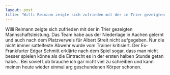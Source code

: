 ```yaml
---
layout: post
title: "Willi Reimann zeigte sich zufrieden mit der in Trier gezeigten Mannschaftsleistung."
---
```


Willi Reimann zeigte sich zufrieden mit der in Trier gezeigten Mannschaftsleistung. Das Team habe aus der Niederlage in Aachen gelernt und auch nach dem Platzverweis für Albert Streit nicht aufgegeben. Nur die nicht immer sattelfeste Abwehr wurde vom Trainer kritisiert. Der Ex-Frankfurter Edgar Schmitt erklärte nach dem Spiel sogar, dass man nicht besser spielen könne als die Eintracht es in der ersten halben Stunde getan habe... Bei soviel Lob brauche ich gar nicht viel zu schreiben und kann meinen heute wieder einmal arg geschundenen Körper schonen.
